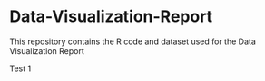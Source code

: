 # Data-Visualization-Report
This repository contains the R code and dataset used for the Data Visualization Report

Test 1